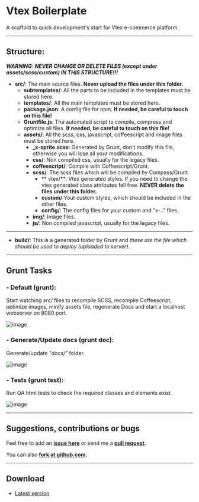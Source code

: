 Vtex Boilerplate
===============

A scaffold to quick development's start for Vtex e-commerce platform.

***


## Structure:
***WARNING: NEVER CHANGE OR DELETE FILES (except under assets/scss/custom) IN THIS STRUCTURE!!!***

- **src/**: The main source files. **Never upload the files under this folder.**
    - **subtemplates/**: All the parts to be included in the templates must be stored here.
    - **templates/**: All the main templates must be stored here.
    - **package.json**: A config file for npm. **If needed, be careful to touch on this file!**
    - **Gruntfile.js**: The automated script to compile, compress and optimize all files. **If needed, be careful to touch on this file!**
    - **assets/**: All the scss, css, javascript, coffeescript and image files must be stored here.
	    -  **_x-sprite.scss**: Generated by Grunt, don't modify this file, otherwise you will lose all your modifications.
	    -  **css/**: Non compiled css, usually for the legacy files.
	   	- **coffeescript/**: Compile with Coffeescript/Grunt.
	    -  **scss/**: The scss files which will be compiled by Compass/Grunt.
	    	- ** vtex/**: Vtex generated styles. If you need to change the vtex generated class attributes fell free. **NEVER delete the files under this folder.**
	    	- **custom/**:Yout custom styles, which should be included in the other files.
	    	- **config/**: The config files for your custom and "x-.." files.
	    - **img/**: Image files.
	    - **js/**: Non compiled javascript, usually for the legacy files.



***

- **build/**: This is a generated folder by Grunt and *these are the file which should be used to deploy (uploaded to server)*.

***

## Grunt Tasks

### - Default (grunt):

Start watching *src/* files to recompile SCSS, recompile Coffeescript, optimize images, minify assets file, regenerate Docs and start a localhost webserver on 8080 port.

![image](http://i57.tinypic.com/mic94y.gif)


### - Generate/Update docs (grunt doc):

Generate/update *"docs/"* folder.

![image](http://i59.tinypic.com/o9l11v.gif)


### - Tests (grunt test):

Run QA html tests to check the required classes and elements exist.

![image](http://s21.postimg.org/6tdf2zoav/vtex_boilerplate_grunt_test.gif)


***
## Suggestions, contributions or bugs

Feel free to add an **[issue here](https://github.com/ricardodantas/vtex-boilerplate/issues)** or send me a **[pull request](https://github.com/ricardodantas/vtex-boilerplate/pulls)**.


You can also **[fork at github.com](https://github.com/ricardodantas/vtex-boilerplate/fork)**.

***


## Download
 - [Latest version](https://github.com/ricardodantas/vtex-boilerplate/archive/master.zip)
